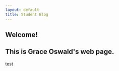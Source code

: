 ```yaml
---
layout: default
title: Student Blog
---
```




## Welcome!
## This is Grace Oswald's web page.

test